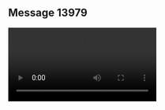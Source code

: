 ## Message 13979



![Video](https://data.iron-swords.co.il/2024/November/20/https://data.iron-swords.co.il/2024/November/20/13979/13979_media.mp4)
